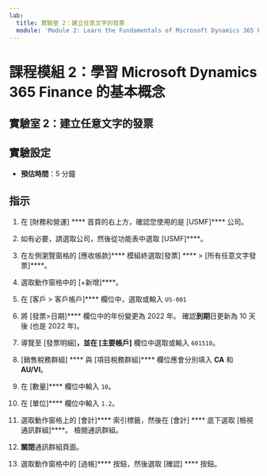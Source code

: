 ```yaml
---
lab:
  title: 實驗室 2：建立任意文字的發票
  module: 'Module 2: Learn the Fundamentals of Microsoft Dynamics 365 Finance'
---
```


# 課程模組 2：學習 Microsoft Dynamics 365 Finance 的基本概念

## 實驗室 2：建立任意文字的發票

## 實驗設定

   - **預估時間**：5 分鐘

## 指示

1.  在 [財務和營運] **** 首頁的右上方，確認您使用的是 [USMF]**** 公司。 

2.  如有必要，請選取公司，然後從功能表中選取 [USMF]****。 

3.  在左側瀏覽窗格的 [應收帳款]**** 模組終選取[發票] **** > [所有任意文字發票]****。 

4.  選取動作窗格中的 [+新增]****。 

5.  在 [客戶 > 客戶帳戶]**** 欄位中，選取或輸入 `US-001`

6.  將 [發票>日期]**** 欄位中的年份變更為 2022 年。 確認**到期**日更新為 10 天後 (也是 2022 年)。 

7.  導覽至 [發票明細]****，並在 [主要帳戶]**** 欄位中選取或輸入 `601510`。 

8.  [銷售稅務群組] **** 與 [項目稅務群組]**** 欄位應會分別填入 **CA** 和 **AU/VI**。 

9.  在 [數量]**** 欄位中輸入 `10`。 

10. 在 [單位]**** 欄位中輸入 `1.2`。 

11.  選取動作窗格上的 [會計]**** 索引標籤，然後在 [會計] **** 底下選取 [檢視通訊群組]****。 檢閱通訊群組。 

12. **關閉**通訊群組頁面。 

13. 選取動作窗格中的 [過帳]**** 按鈕，然後選取 [確認] **** 按鈕。 

